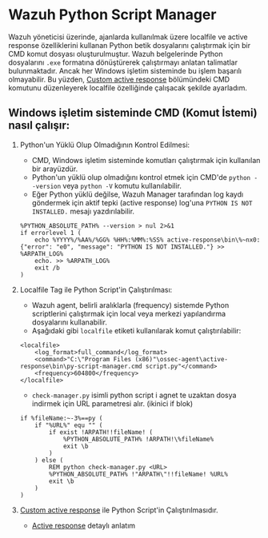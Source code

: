 # Wazuh Python Script Manager

Wazuh yöneticisi üzerinde, ajanlarda kullanılmak üzere localfile ve active response özelliklerini kullanan Python betik dosyalarını çalıştırmak için bir CMD komut dosyası oluşturulmuştur. Wazuh belgelerinde Python dosyalarını `.exe` formatına dönüştürerek çalıştırmayı anlatan talimatlar bulunmaktadır. Ancak her Windows işletim sisteminde bu işlem başarılı olmayabilir. Bu yüzden, [Custom active response](https://documentation.wazuh.com/current/user-manual/capabilities/active-response/custom-active-response-scripts.html#method-2-run-a-python-script-through-a-batch-launcher) bölümündeki CMD komutunu düzenleyerek localfile özelliğinde çalışacak şekilde ayarladım.

## Windows işletim sisteminde CMD (Komut İstemi) nasıl çalışır:

1. Python'un Yüklü Olup Olmadığının Kontrol Edilmesi:
    - CMD, Windows işletim sisteminde komutları çalıştırmak için kullanılan bir arayüzdür.
    - Python'un yüklü olup olmadığını kontrol etmek için CMD'de `python --version` veya `python -V` komutu kullanılabilir.
    - Eğer Python yüklü değilse, Wazuh Manager tarafından log kaydı göndermek için aktif tepki (active response) log'una `PYTHON IS NOT INSTALLED.` mesajı yazdırılabilir.
    ```
    %PYTHON_ABSOLUTE_PATH% --version > nul 2>&1
    if errorlevel 1 (
        echo %YYYY%/%AA%/%GG% %HH%:%MM%:%SS% active-response\bin\%~nx0: {"error": "e0", "message": "PYTHON IS NOT INSTALLED."} >> %ARPATH_LOG%
        echo. >> %ARPATH_LOG%
        exit /b
    )
    ```

2. Localfile Tag ile Python Script'in Çalıştırılması:
    - Wazuh agent, belirli aralıklarla (frequency) sistemde Python scriptlerini çalıştırmak için local veya merkezi yapılandırma dosyalarını kullanabilir.
    - Aşağıdaki gibi `localfile` etiketi kullanılarak komut çalıştırılabilir:
    ```
    <localfile>
        <log_format>full_command</log_format>
        <command>"C:\"Program Files (x86)"\ossec-agent\active-response\bin\py-script-manager.cmd script.py"</command>
        <frequency>604800</frequency>
    </localfile>
    ```
    - `check-manager.py` isimli python script i agnet te uzaktan dosya indirmek için URL parametresi alır. (ikinici if blok)
    ```
    if %fileName:~-3%==py (
        if "%URL%" equ "" (
            if exist !ARPATH!!fileName! (
                %PYTHON_ABSOLUTE_PATH% !ARPATH!\%fileName%
                exit \b
            )
        ) else (
            REM python check-manager.py <URL>
            %PYTHON_ABSOLUTE_PATH% !"ARPATH\"!!fileName! %URL%
            exit \b
        )
    )
    ```
3. [Custom active response](https://documentation.wazuh.com/current/user-manual/capabilities/active-response/custom-active-response-scripts.html#method-2-run-a-python-script-through-a-batch-launcher) ile Python Script'in Çalıştırılmasıdır.
    - [Active response](https://github.com/vedatonal38/wazuh-detaysoft-doc/blob/main/README.md#active-response-script-agent-lerde-komut-y%C3%BCr%C3%BCtme) detaylı anlatım  
